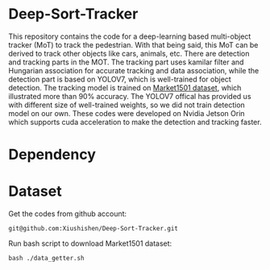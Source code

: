 # Deep-Sort-Tracker

This repository contains the code for a deep-learning based multi-object tracker (MoT) to track the pedestrian. With that being said, this MoT can be derived to track other objects like cars, animals, etc. There are detection and tracking parts in the MOT. The tracking part uses kamilar filter and Hungarian association for accurate tracking and data association, while the detection part is based on YOLOV7, which is well-trained for object detection. The tracking model is trained on [Market1501 dataset](https://www.kaggle.com/datasets/pengcw1/market-1501), which illustrated more than 90% accuracy. The YOLOV7 offical has provided us with different size of well-trained weights, so we did not train detection model on our own. These codes were developed on Nvidia Jetson Orin which supports cuda acceleration to make the detection and tracking faster.

# Dependency

# Dataset

Get the codes from github account:
```
git@github.com:Xiushishen/Deep-Sort-Tracker.git
```

Run bash script to download Market1501 dataset:
```
bash ./data_getter.sh
```
